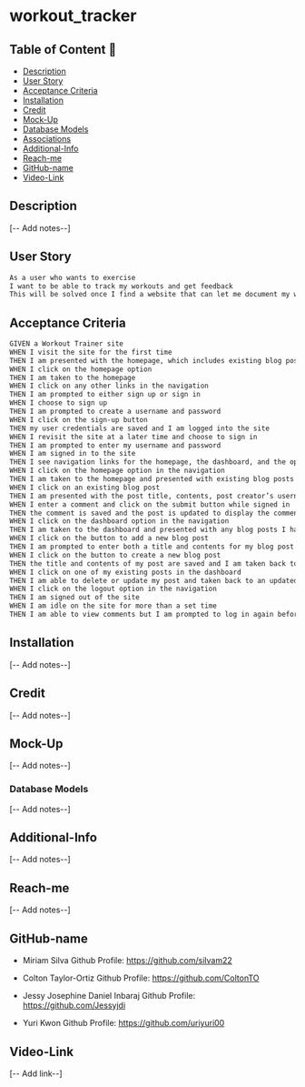 # workout_tracker
## Table of Content :book:
  - [Description](#description)
  - [User Story](#user-story)
  - [Acceptance Criteria](#acceptance-criteria)
  - [Installation](#installation)
  - [Credit](#credit)
  - [Mock-Up](#mock-up)
  - [Database Models](#database-models)
  - [Associations](#associations)
  - [Additional-Info](#additional-info)
  - [Reach-me](#reach-me)
  - [GitHub-name](#github-name)
  - [Video-Link](#video-link)
## Description
[-- Add notes--]
## User Story
```md
As a user who wants to exercise
I want to be able to track my workouts and get feedback
This will be solved once I find a website that can let me document my workouts and receive feedback on them
```
## Acceptance Criteria
```md
GIVEN a Workout Trainer site
WHEN I visit the site for the first time
THEN I am presented with the homepage, which includes existing blog posts if any have been posted; navigation links for the homepage and the dashboard; and the option to log in and sign-up
WHEN I click on the homepage option
THEN I am taken to the homepage
WHEN I click on any other links in the navigation
THEN I am prompted to either sign up or sign in
WHEN I choose to sign up
THEN I am prompted to create a username and password
WHEN I click on the sign-up button
THEN my user credentials are saved and I am logged into the site
WHEN I revisit the site at a later time and choose to sign in
THEN I am prompted to enter my username and password
WHEN I am signed in to the site
THEN I see navigation links for the homepage, the dashboard, and the option to log out
WHEN I click on the homepage option in the navigation
THEN I am taken to the homepage and presented with existing blog posts that include the post title and the date created
WHEN I click on an existing blog post
THEN I am presented with the post title, contents, post creator’s username, and date created for that post and have the option to leave a comment
WHEN I enter a comment and click on the submit button while signed in
THEN the comment is saved and the post is updated to display the comment, the comment creator’s username, and the date created
WHEN I click on the dashboard option in the navigation
THEN I am taken to the dashboard and presented with any blog posts I have already created and the option to add a new blog post
WHEN I click on the button to add a new blog post
THEN I am prompted to enter both a title and contents for my blog post
WHEN I click on the button to create a new blog post
THEN the title and contents of my post are saved and I am taken back to an updated dashboard with my new blog post
WHEN I click on one of my existing posts in the dashboard
THEN I am able to delete or update my post and taken back to an updated dashboard
WHEN I click on the logout option in the navigation
THEN I am signed out of the site
WHEN I am idle on the site for more than a set time
THEN I am able to view comments but I am prompted to log in again before I can add, update, or delete comments
```
## Installation
[-- Add notes--]
## Credit
[-- Add notes--]
## Mock-Up
[-- Add notes--]
### Database Models
[-- Add notes--]
## Additional-Info
[-- Add notes--]
## Reach-me
[-- Add notes--]
## GitHub-name
- Miriam Silva
Github Profile: https://github.com/silvam22

- Colton Taylor-Ortiz
Github Profile: https://github.com/ColtonTO

- Jessy Josephine Daniel Inbaraj
Github Profile: https://github.com/Jessyjdi

- Yuri Kwon
Github Profile: https://github.com/uriyuri00


## Video-Link
[-- Add link--]
